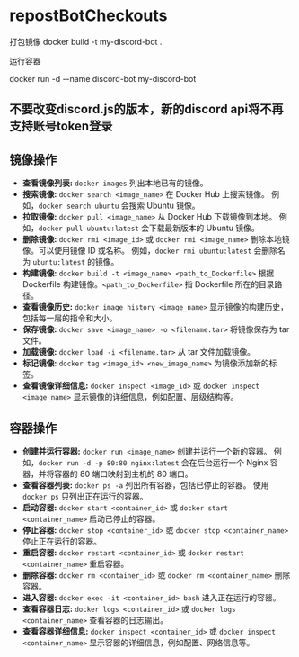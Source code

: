 # repostBotCheckouts

打包镜像
docker build -t my-discord-bot .

运行容器

docker run -d --name discord-bot my-discord-bot

## 不要改变discord.js的版本，新的discord api将不再支持账号token登录

## 镜像操作

* **查看镜像列表:** `docker images`  列出本地已有的镜像。
* **搜索镜像:** `docker search <image_name>`  在 Docker Hub 上搜索镜像。 例如，`docker search ubuntu` 会搜索 Ubuntu 镜像。
* **拉取镜像:** `docker pull <image_name>` 从 Docker Hub 下载镜像到本地。 例如，`docker pull ubuntu:latest` 会下载最新版本的 Ubuntu 镜像。
* **删除镜像:** `docker rmi <image_id>` 或 `docker rmi <image_name>` 删除本地镜像。可以使用镜像 ID 或名称。  例如，`docker rmi ubuntu:latest` 会删除名为 `ubuntu:latest` 的镜像。
* **构建镜像:** `docker build -t <image_name> <path_to_Dockerfile>`  根据 Dockerfile 构建镜像。`<path_to_Dockerfile>` 指 Dockerfile 所在的目录路径。
* **查看镜像历史:** `docker image history <image_name>` 显示镜像的构建历史，包括每一层的指令和大小。
* **保存镜像:** `docker save <image_name> -o <filename.tar>` 将镜像保存为 tar 文件。
* **加载镜像:** `docker load -i <filename.tar>` 从 tar 文件加载镜像。
* **标记镜像:** `docker tag <image_id> <new_image_name>` 为镜像添加新的标签。
* **查看镜像详细信息:** `docker inspect <image_id>` 或 `docker inspect <image_name>`  显示镜像的详细信息，例如配置、层级结构等。

## 容器操作

* **创建并运行容器:** `docker run <image_name>`  创建并运行一个新的容器。 例如，`docker run -d -p 80:80 nginx:latest` 会在后台运行一个 Nginx 容器，并将容器的 80 端口映射到主机的 80 端口。
* **查看容器列表:** `docker ps -a`  列出所有容器，包括已停止的容器。 使用 `docker ps` 只列出正在运行的容器。
* **启动容器:** `docker start <container_id>` 或 `docker start <container_name>` 启动已停止的容器。
* **停止容器:** `docker stop <container_id>` 或 `docker stop <container_name>` 停止正在运行的容器。
* **重启容器:** `docker restart <container_id>` 或 `docker restart <container_name>` 重启容器。
* **删除容器:** `docker rm <container_id>` 或 `docker rm <container_name>` 删除容器。
* **进入容器:** `docker exec -it <container_id> bash`  进入正在运行的容器。
* **查看容器日志:** `docker logs <container_id>` 或 `docker logs <container_name>` 查看容器的日志输出。
* **查看容器详细信息:** `docker inspect <container_id>` 或 `docker inspect <container_name>` 显示容器的详细信息，例如配置、网络信息等。
